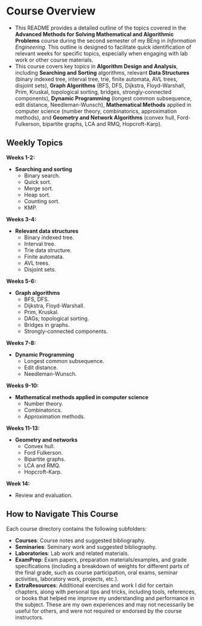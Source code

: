 # Course Overview

- This README provides a detailed outline of the topics covered in the **Advanced Methods for Solving Mathematical and Algorithmic Problems** course during the second semester of my BEng in _Information Engineering_. This outline is designed to facilitate quick identification of relevant weeks for specific topics, especially when engaging with lab work or other course materials.
- This course covers key topics in **Algorithm Design and Analysis**, including **Searching and Sorting** algorithms, relevant **Data Structures** (binary indexed tree, interval tree, trie, finite automata, AVL trees, disjoint sets), **Graph Algorithms** (BFS, DFS, Dijkstra, Floyd-Warshall, Prim, Kruskal, topological sorting, bridges, strongly-connected components), **Dynamic Programming** (longest common subsequence, edit distance, Needleman-Wunsch), **Mathematical Methods** applied in computer science (number theory, combinatorics, approximation methods), and **Geometry and Network Algorithms** (convex hull, Ford-Fulkerson, bipartite graphs, LCA and RMQ, Hopcroft-Karp).

## Weekly Topics

**Weeks 1-2:** 
- **Searching and sorting**
  - Binary search.
  - Quick sort.
  - Merge sort.
  - Heap sort.
  - Counting sort.
  - KMP.

**Weeks 3-4:**
- **Relevant data structures**
  - Binary indexed tree.
  - Interval tree.
  - Trie data structure.
  - Finite automata.
  - AVL trees.
  - Disjoint sets.

**Weeks 5-6:**
- **Graph algorithms**
  - BFS, DFS.
  - Dijkstra, Floyd-Warshall.
  - Prim, Kruskal.
  - DAGs; topological sorting.
  - Bridges in graphs.
  - Strongly-connected components.

**Weeks 7-8:**
- **Dynamic Programming**
  - Longest common subsequence.
  - Edit distance.
  - Needleman-Wunsch.

**Weeks 9-10:**
- **Mathematical methods applied in computer science**
  - Number theory.
  - Combinatorics.
  - Approximation methods.

**Weeks 11-13:**
- **Geometry and networks**
  - Convex hull.
  - Ford Fulkerson.
  - Bipartite graphs.
  - LCA and RMQ.
  - Hopcroft-Karp.

**Week 14:**
- Review and evaluation.

## How to Navigate This Course

Each course directory contains the following subfolders:

- **Courses**: Course notes and suggested bibliography.
- **Seminaries**: Seminary work and suggested bibliography.
- **Laboratories**: Lab work and related materials.
- **ExamPrep**: Exam papers, preparation materials/examples, and grade specifications (including a breakdown of weights for different parts of the final grade, such as course participation, oral exams, seminar activities, laboratory work, projects, etc.).
- **ExtraResources**: Additional exercises and work I did for certain chapters, along with personal tips and tricks, including tools, references, or books that helped me improve my understanding and performance in the subject. These are my own experiences and may not necessarily be useful for others, and were not required or endorsed by the course instructors.
